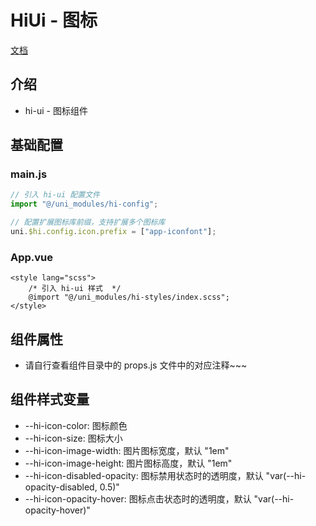 # HiUi - 图标

[文档]()

## 介绍

-   hi-ui - 图标组件

## 基础配置

### main.js

```javascript
// 引入 hi-ui 配置文件
import "@/uni_modules/hi-config";

// 配置扩展图标库前缀，支持扩展多个图标库
uni.$hi.config.icon.prefix = ["app-iconfont"];
```

### App.vue

```vue
<style lang="scss">
    /* 引入 hi-ui 样式  */
    @import "@/uni_modules/hi-styles/index.scss";
</style>
```

## 组件属性

-   请自行查看组件目录中的 props.js 文件中的对应注释~~~

## 组件样式变量

-   --hi-icon-color: 图标颜色
-   --hi-icon-size: 图标大小
-   --hi-icon-image-width: 图片图标宽度，默认 "1em"
-   --hi-icon-image-height: 图片图标高度，默认 "1em"
-   --hi-icon-disabled-opacity: 图标禁用状态时的透明度，默认 "var(--hi-opacity-disabled, 0.5)"
-   --hi-icon-opacity-hover: 图标点击状态时的透明度，默认 "var(--hi-opacity-hover)"
